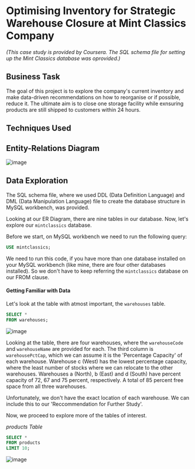 # Optimising Inventory for Strategic Warehouse Closure at Mint Classics Company

*(This case study is provided by Coursera. The SQL schema file for setting up the Mint Classics database was oprovided.)*

## Business Task
The goal of this project is to explore the company's current inventory and make data-driven recommendations on how to reorganise or if possible, reduce it. The ultimate aim is to close one storage facility while exnsuring  products are still shipped to customers within 24 hours.

## Techniques Used

## Entity-Relations Diagram

![image](https://github.com/jef-fortunahamid/MintClassicsCo/assets/125134025/84f871e8-2814-4142-a71c-fefa9c1486ac)

## Data Exploration

The SQL schema file, where we used DDL (Data Definition Language) and DML (Data Manipulation Language) file to create the database structure in MySQL workbench, was provided.

Looking at our ER Diagram, there are nine tables in our database. Now, let's explore our `mintclassics` database.

Before we start, on MySQL workbench we need to run the following query:
```sql
USE mintclassics;
```
We need to run this code, if you have more than one database installed on your MySQL workbench (like mine, there are four other databases installed). So we don't have to keep referring the `mintclassics` database on our FROM clause.

#### Getting Familiar with Data

Let's look at the table with atmost important, the `warehouses` table.
```sql
SELECT *
FROM warehouses;
```
![image](https://github.com/jef-fortunahamid/MintClassicsCo/assets/125134025/c9685246-845b-4636-975f-0aacc41a03a1)

Looking at the table, there are four warehouses, where the `warehouseCode` and `warehouseName` are provided for each. The third column is `warehousePctCap`, which we can assume it is the 'Percentage Capacity' of each warehouse. Warehouse c (West) has the lowest percentage capacity, where the least number of stocks where we can relocate to the other warehouses. Warehouses a (North), b (East) and d (South) have percent capacity of 72, 67 and 75 percent, respectively. A total of 85 percent free space from all three warehouses.

Unfortunately, we don't have the exact location of each warehouse. We can include this to our 'Reccommendation for Further Study'.

Now, we proceed to explore more of the tables of interest.

*products Table*
```sql
SELECT *
FROM products
LIMIT 10;
```
![image](https://github.com/jef-fortunahamid/MintClassicsCo/assets/125134025/4a78c308-0e25-4c1f-8891-ce9010448f01)


